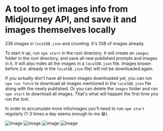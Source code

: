 # A tool to get images info from Midjourney API, and save it and images themselves locally

236 images in `localDB.json` and counting. It's 1GB of images already.

To start it up, run `npm start` in the root directory. It will create an `images` folder in the root directory, and save all new published prompts and images in it. It will also index all the images in a `localDB.json` file. Images known before (i.e. already in the `localDB.json` file) will not be downloaded again.

If you actually don't have all known images downloaded yet, you can run `npm run fetch` to download all images mentioned in the `localDB.json` file along with the newly published. Or you can delete the `images` folder and run `npm start` to download all images. That's what will happen the first time you run the tool.

In order to accumulate more info/images you'll need to run `npm start` regularly (1-3 times a day seems enough to me 😁).

![image](https://user-images.githubusercontent.com/19654456/193405974-4b918d10-d625-463a-bbe2-ef42e3898dbc.png)
![image](https://user-images.githubusercontent.com/19654456/193406017-7fcaac3d-b8c2-4c6f-aa31-4ba576d629e3.png)
![image](https://user-images.githubusercontent.com/19654456/193406044-7a4fb427-91af-493b-a11a-570adf0d9ac4.png)
![image](https://user-images.githubusercontent.com/19654456/193406069-420f1b12-c4af-4cbf-9f39-a54bd67bd1b7.png)
